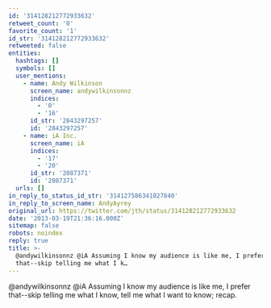 ```yaml
---
id: '314128212772933632'
retweet_count: '0'
favorite_count: '1'
id_str: '314128212772933632'
retweeted: false
entities:
  hashtags: []
  symbols: []
  user_mentions:
    - name: Andy Wilkinson
      screen_name: andywilkinsonnz
      indices:
        - '0'
        - '16'
      id_str: '2843297257'
      id: '2843297257'
    - name: iA Inc.
      screen_name: iA
      indices:
        - '17'
        - '20'
      id_str: '2087371'
      id: '2087371'
  urls: []
in_reply_to_status_id_str: '314127586341027840'
in_reply_to_screen_name: AndyAyrey
original_url: https://twitter.com/jth/status/314128212772933632
date: '2013-03-19T21:36:16.000Z'
sitemap: false
robots: noindex
reply: true
title: >-
  @andywilkinsonnz @iA Assuming I know my audience is like me, I prefer
  that--skip telling me what I k…
---
```


@andywilkinsonnz @iA Assuming I know my audience is like me, I prefer that--skip telling me what I know, tell me what I want to know; recap.